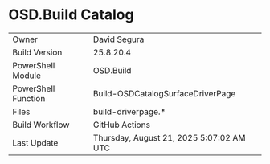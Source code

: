﻿# OSD.Build Catalog

| | |
|-|-|
| Owner | David Segura |
| Build Version | 25.8.20.4 |
| PowerShell Module | OSD.Build |
| PowerShell Function | Build-OSDCatalogSurfaceDriverPage |
| Files | build-driverpage.* |
| Build Workflow | GitHub Actions |
| Last Update | Thursday, August 21, 2025 5:07:02 AM UTC |
